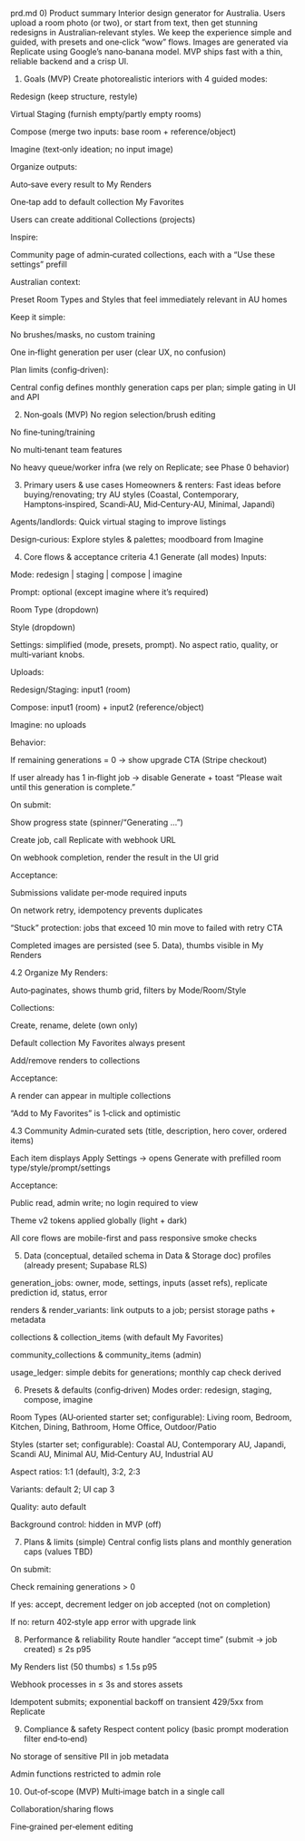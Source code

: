 prd.md
0) Product summary
Interior design generator for Australia. Users upload a room photo (or two), or start from text, then get stunning redesigns in Australian‑relevant styles. We keep the experience simple and guided, with presets and one‑click “wow” flows. Images are generated via Replicate using Google’s nano‑banana model. MVP ships fast with a thin, reliable backend and a crisp UI.

1) Goals (MVP)
Create photorealistic interiors with 4 guided modes:

Redesign (keep structure, restyle)

Virtual Staging (furnish empty/partly empty rooms)

Compose (merge two inputs: base room + reference/object)

Imagine (text‑only ideation; no input image)

Organize outputs:

Auto‑save every result to My Renders

One‑tap add to default collection My Favorites

Users can create additional Collections (projects)

Inspire:

Community page of admin‑curated collections, each with a “Use these settings” prefill

Australian context:

Preset Room Types and Styles that feel immediately relevant in AU homes

Keep it simple:

No brushes/masks, no custom training

One in‑flight generation per user (clear UX, no confusion)

Plan limits (config‑driven):

Central config defines monthly generation caps per plan; simple gating in UI and API

2) Non‑goals (MVP)
No region selection/brush editing

No fine‑tuning/training

No multi‑tenant team features

No heavy queue/worker infra (we rely on Replicate; see Phase 0 behavior)

3) Primary users & use cases
Homeowners & renters: Fast ideas before buying/renovating; try AU styles (Coastal, Contemporary, Hamptons‑inspired, Scandi‑AU, Mid‑Century‑AU, Minimal, Japandi)

Agents/landlords: Quick virtual staging to improve listings

Design‑curious: Explore styles & palettes; moodboard from Imagine

4) Core flows & acceptance criteria
4.1 Generate (all modes)
Inputs:

Mode: redesign | staging | compose | imagine

Prompt: optional (except imagine where it’s required)

Room Type (dropdown)

Style (dropdown)

Settings: simplified (mode, presets, prompt). No aspect ratio, quality, or multi‑variant knobs.

Uploads:

Redesign/Staging: input1 (room)

Compose: input1 (room) + input2 (reference/object)

Imagine: no uploads

Behavior:

If remaining generations = 0 → show upgrade CTA (Stripe checkout)

If user already has 1 in‑flight job → disable Generate + toast “Please wait until this generation is complete.”

On submit:

Show progress state (spinner/“Generating …”)

Create job, call Replicate with webhook URL

On webhook completion, render the result in the UI grid

Acceptance:

Submissions validate per‑mode required inputs

On network retry, idempotency prevents duplicates

“Stuck” protection: jobs that exceed 10 min move to failed with retry CTA

Completed images are persisted (see 5. Data), thumbs visible in My Renders

4.2 Organize
My Renders:

Auto‑paginates, shows thumb grid, filters by Mode/Room/Style

Collections:

Create, rename, delete (own only)

Default collection My Favorites always present

Add/remove renders to collections

Acceptance:

A render can appear in multiple collections

“Add to My Favorites” is 1‑click and optimistic

4.3 Community
Admin‑curated sets (title, description, hero cover, ordered items)

Each item displays Apply Settings → opens Generate with prefilled room type/style/prompt/settings

Acceptance:

Public read, admin write; no login required to view

Theme v2 tokens applied globally (light + dark)

All core flows are mobile-first and pass responsive smoke checks

5) Data (conceptual, detailed schema in Data & Storage doc)
profiles (already present; Supabase RLS)

generation_jobs: owner, mode, settings, inputs (asset refs), replicate prediction id, status, error

renders & render_variants: link outputs to a job; persist storage paths + metadata

collections & collection_items (with default My Favorites)

community_collections & community_items (admin)

usage_ledger: simple debits for generations; monthly cap check derived

6) Presets & defaults (config‑driven)
Modes order: redesign, staging, compose, imagine

Room Types (AU‑oriented starter set; configurable): Living room, Bedroom, Kitchen, Dining, Bathroom, Home Office, Outdoor/Patio

Styles (starter set; configurable): Coastal AU, Contemporary AU, Japandi, Scandi AU, Minimal AU, Mid‑Century AU, Industrial AU

Aspect ratios: 1:1 (default), 3:2, 2:3

Variants: default 2; UI cap 3

Quality: auto default

Background control: hidden in MVP (off)

7) Plans & limits (simple)
Central config lists plans and monthly generation caps (values TBD)

On submit:

Check remaining generations > 0

If yes: accept, decrement ledger on job accepted (not on completion)

If no: return 402‑style app error with upgrade link

8) Performance & reliability
Route handler “accept time” (submit → job created) ≤ 2s p95

My Renders list (50 thumbs) ≤ 1.5s p95

Webhook processes in ≤ 3s and stores assets

Idempotent submits; exponential backoff on transient 429/5xx from Replicate

9) Compliance & safety
Respect content policy (basic prompt moderation filter end‑to‑end)

No storage of sensitive PII in job metadata

Admin functions restricted to admin role

10) Out‑of‑scope (MVP)
Multi‑image batch in a single call

Collaboration/sharing flows

Fine‑grained per‑element editing
